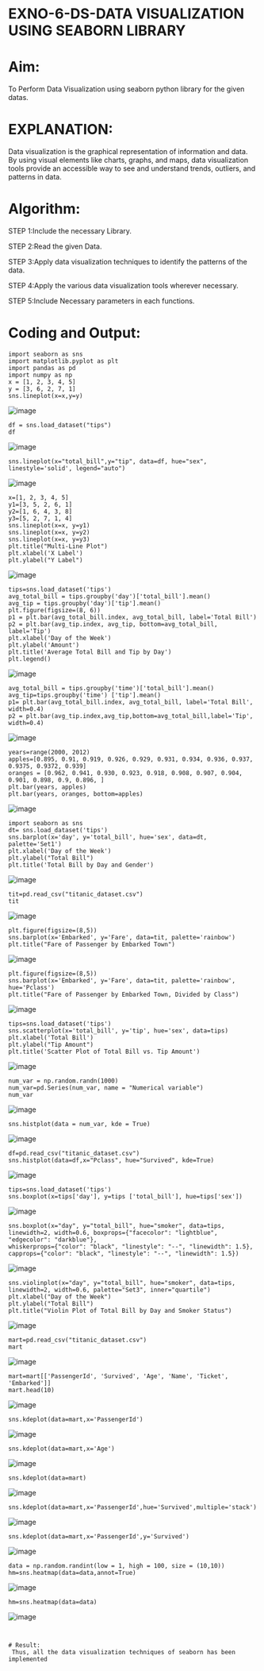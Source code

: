 # EXNO-6-DS-DATA VISUALIZATION USING SEABORN LIBRARY

# Aim:
  To Perform Data Visualization using seaborn python library for the given datas.

# EXPLANATION:
Data visualization is the graphical representation of information and data. By using visual elements like charts, graphs, and maps, data visualization tools provide an accessible way to see and understand trends, outliers, and patterns in data.

# Algorithm:
STEP 1:Include the necessary Library.

STEP 2:Read the given Data.

STEP 3:Apply data visualization techniques to identify the patterns of the data.

STEP 4:Apply the various data visualization tools wherever necessary.

STEP 5:Include Necessary parameters in each functions.

# Coding and Output:
 ```
import seaborn as sns
import matplotlib.pyplot as plt
import pandas as pd
import numpy as np
x = [1, 2, 3, 4, 5]
y = [3, 6, 2, 7, 1]
sns.lineplot(x=x,y=y)
```
![image](https://github.com/user-attachments/assets/2a248887-9274-4de6-ac8e-477a2a2c5f32)
```
df = sns.load_dataset("tips")
df
```
![image](https://github.com/user-attachments/assets/64a991f7-21d2-43f3-9116-4aae8eac7d50)
```
sns.lineplot(x="total_bill",y="tip", data=df, hue="sex", linestyle='solid', legend="auto")
```
![image](https://github.com/user-attachments/assets/fa66d746-8e0c-4ea0-97f7-b2942b3e92ab)
```
x=[1, 2, 3, 4, 5]
y1=[3, 5, 2, 6, 1]
y2=[1, 6, 4, 3, 8]
y3=[5, 2, 7, 1, 4]
sns.lineplot(x=x, y=y1)
sns.lineplot(x=x, y=y2)
sns.lineplot(x=x, y=y3)
plt.title("Multi-Line Plot")
plt.xlabel('X Label')
plt.ylabel("Y Label")
```
![image](https://github.com/user-attachments/assets/d41139ea-00db-4fa0-88a1-906167e150d9)
```
tips=sns.load_dataset('tips')
avg_total_bill = tips.groupby('day')['total_bill'].mean()
avg_tip = tips.groupby('day')['tip'].mean()
plt.figure(figsize=(8, 6))
p1 = plt.bar(avg_total_bill.index, avg_total_bill, label='Total Bill')
p2 = plt.bar(avg_tip.index, avg_tip, bottom=avg_total_bill, label='Tip')
plt.xlabel('Day of the Week')
plt.ylabel('Amount')
plt.title('Average Total Bill and Tip by Day')
plt.legend()
```
![image](https://github.com/user-attachments/assets/1b412723-826d-4875-922f-f1ba6f8a65d8)
```
avg_total_bill = tips.groupby('time')['total_bill'].mean() 
avg_tip=tips.groupby('time') ['tip'].mean()
p1= plt.bar(avg_total_bill.index, avg_total_bill, label='Total Bill', width=0.4)
p2 = plt.bar(avg_tip.index,avg_tip,bottom=avg_total_bill,label='Tip', width=0.4)
```
![image](https://github.com/user-attachments/assets/b711c0cf-3cf5-4576-84db-060ed1fea16a)
```
years=range(2000, 2012)
apples=[0.895, 0.91, 0.919, 0.926, 0.929, 0.931, 0.934, 0.936, 0.937, 0.9375, 0.9372, 0.939] 
oranges = [0.962, 0.941, 0.930, 0.923, 0.918, 0.908, 0.907, 0.904, 0.901, 0.898, 0.9, 0.896, ]
plt.bar(years, apples)
plt.bar(years, oranges, bottom=apples)
```
![image](https://github.com/user-attachments/assets/05b5987b-b512-45c5-92ef-c2e49925b500)

```
import seaborn as sns
dt= sns.load_dataset('tips')
sns.barplot(x='day', y='total_bill', hue='sex', data=dt, palette='Set1')
plt.xlabel('Day of the Week')
plt.ylabel("Total Bill")
plt.title('Total Bill by Day and Gender')
```
![image](https://github.com/user-attachments/assets/5e832e68-ec7d-4bfa-824f-847e6d3b073b)
```
tit=pd.read_csv("titanic_dataset.csv")
tit
```
![image](https://github.com/user-attachments/assets/d93172ac-a136-4c38-a044-71080b197ce5)
```
plt.figure(figsize=(8,5))
sns.barplot(x='Embarked', y='Fare', data=tit, palette='rainbow') 
plt.title("Fare of Passenger by Embarked Town")
```
![image](https://github.com/user-attachments/assets/6227cf5a-5f66-45df-a52c-17f11498cd28)
```
plt.figure(figsize=(8,5))
sns.barplot(x='Embarked', y='Fare', data=tit, palette='rainbow', hue='Pclass') 
plt.title("Fare of Passenger by Embarked Town, Divided by Class")
```
![image](https://github.com/user-attachments/assets/bbc1d74c-605f-4628-b2ad-15198067f4b5)
```
tips=sns.load_dataset('tips')
sns.scatterplot(x='total_bill', y='tip', hue='sex', data=tips)
plt.xlabel('Total Bill')
plt.ylabel("Tip Amount")
plt.title('Scatter Plot of Total Bill vs. Tip Amount')
```
![image](https://github.com/user-attachments/assets/e18f7e2b-77cc-4c3e-8a51-246103e38646)
```
num_var = np.random.randn(1000)
num_var=pd.Series(num_var, name = "Numerical variable")
num_var
```
![image](https://github.com/user-attachments/assets/d29c5c0e-db77-496a-9620-9ac5be0d4a02)
```
sns.histplot(data = num_var, kde = True)
```
![image](https://github.com/user-attachments/assets/59cbb636-a983-425c-85db-a228ba73a542)
```
df=pd.read_csv("titanic_dataset.csv")
sns.histplot(data=df,x="Pclass", hue="Survived", kde=True)
```
![image](https://github.com/user-attachments/assets/39f7030e-5dc7-4ae0-b4e6-aa388232dfb6)
```
tips=sns.load_dataset('tips')
sns.boxplot(x=tips['day'], y=tips ['total_bill'], hue=tips['sex'])
```
![image](https://github.com/user-attachments/assets/f5f228bc-10ed-41aa-ada6-9fcded867109)
```
sns.boxplot(x="day", y="total_bill", hue="smoker", data=tips, linewidth=2, width=0.6, boxprops={"facecolor": "lightblue", "edgecolor": "darkblue"},
whiskerprops={"color": "black", "linestyle": "--", "linewidth": 1.5}, capprops={"color": "black", "linestyle": "--", "linewidth": 1.5})
```
![image](https://github.com/user-attachments/assets/3efc5ce1-9fa3-4bdc-9398-af60a401f131)
```
sns.violinplot(x="day", y="total_bill", hue="smoker", data=tips, linewidth=2, width=0.6, palette="Set3", inner="quartile")
plt.xlabel("Day of the Week")
plt.ylabel("Total Bill")
plt.title("Violin Plot of Total Bill by Day and Smoker Status")
```
![image](https://github.com/user-attachments/assets/c27f20c4-284d-4a4a-8c7b-e668a34978a5)
```
mart=pd.read_csv("titanic_dataset.csv")
mart
```
![image](https://github.com/user-attachments/assets/1ddb40eb-a4b2-4896-98d6-b21c03a51d84)
```
mart=mart[['PassengerId', 'Survived', 'Age', 'Name', 'Ticket', 'Embarked']] 
mart.head(10)
```
![image](https://github.com/user-attachments/assets/34487d69-2e30-4d29-93c6-3f485ae328ab)
```
sns.kdeplot(data=mart,x='PassengerId')
```
![image](https://github.com/user-attachments/assets/d6eaeac4-4475-4e53-947b-9385c8bb0b0d)
```
sns.kdeplot(data=mart,x='Age')
```
![image](https://github.com/user-attachments/assets/1f5db1a4-db51-4c22-bf72-107ea79f238b)
```
sns.kdeplot(data=mart)
```
![image](https://github.com/user-attachments/assets/f29ee79c-cd18-4511-8fa9-e7577e6e9149)
```
sns.kdeplot(data=mart,x='PassengerId',hue='Survived',multiple='stack')
```
![image](https://github.com/user-attachments/assets/b28b7eed-f56b-417b-843e-660d477a38dc)
```
sns.kdeplot(data=mart,x='PassengerId',y='Survived')
```
![image](https://github.com/user-attachments/assets/2ce1a37b-6e28-4cc0-b70a-66082cf09194)
```
data = np.random.randint(low = 1, high = 100, size = (10,10))
hm=sns.heatmap(data=data,annot=True)
```
![image](https://github.com/user-attachments/assets/2f80a6af-496c-4d08-a65a-d3e7e929d226)
```
hm=sns.heatmap(data=data)
```
![image](https://github.com/user-attachments/assets/544d5dff-9ba6-4d38-8d2c-6878215fc472)


```


# Result:
 Thus, all the data visualization techniques of seaborn has been implemented
